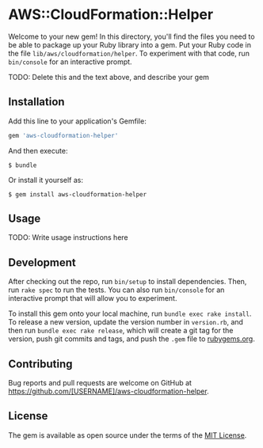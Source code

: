 # AWS::CloudFormation::Helper

Welcome to your new gem! In this directory, you'll find the files you need to be able to package up your Ruby library into a gem. Put your Ruby code in the file `lib/aws/cloudformation/helper`. To experiment with that code, run `bin/console` for an interactive prompt.

TODO: Delete this and the text above, and describe your gem

## Installation

Add this line to your application's Gemfile:

```ruby
gem 'aws-cloudformation-helper'
```

And then execute:

    $ bundle

Or install it yourself as:

    $ gem install aws-cloudformation-helper

## Usage

TODO: Write usage instructions here

## Development

After checking out the repo, run `bin/setup` to install dependencies. Then, run `rake spec` to run the tests. You can also run `bin/console` for an interactive prompt that will allow you to experiment.

To install this gem onto your local machine, run `bundle exec rake install`. To release a new version, update the version number in `version.rb`, and then run `bundle exec rake release`, which will create a git tag for the version, push git commits and tags, and push the `.gem` file to [rubygems.org](https://rubygems.org).

## Contributing

Bug reports and pull requests are welcome on GitHub at https://github.com/[USERNAME]/aws-cloudformation-helper.

## License

The gem is available as open source under the terms of the [MIT License](https://opensource.org/licenses/MIT).
